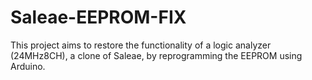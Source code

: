 # Saleae-EEPROM-FIX
This project aims to restore the functionality of a logic analyzer (24MHz8CH), a clone of Saleae, by reprogramming the EEPROM using Arduino.
